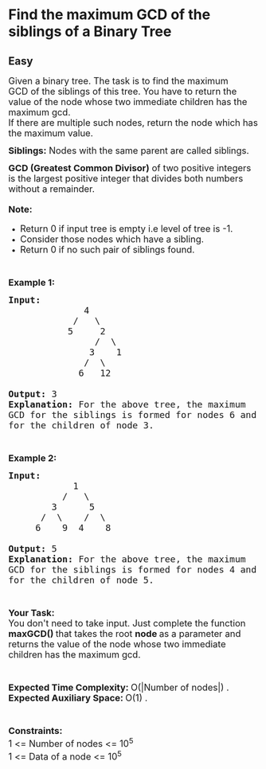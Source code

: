 # Find the maximum GCD of the siblings of a Binary Tree
## Easy 
<div class="problems_problem_content__Xm_eO"><p><span style="font-size:18px">Given a binary tree. The task is to find the maximum GCD&nbsp;of the siblings of this tree. You have to return the value of the node whose two immediate children has the maximum gcd.<br>
If there are multiple such nodes, return&nbsp;the node which has the maximum value.</span></p>

<p><span style="font-size:18px"><strong>Siblings:</strong>&nbsp;Nodes with the same parent are called siblings.</span></p>

<p><span style="font-size:18px"><strong>GCD (Greatest Common Divisor)</strong>&nbsp;of two positive integers is the largest positive integer that divides both numbers without a remainder.</span></p>

<h4><span style="font-size:18px"><strong>Note:</strong></span></h4>

<ul>
	<li><span style="font-size:18px">Return 0&nbsp;if input tree is empty i.e level of tree is -1.</span></li>
	<li><span style="font-size:18px">Consider those nodes which have a&nbsp;sibling.</span></li>
	<li><span style="font-size:18px">Return 0&nbsp;if no such pair of siblings found.</span></li>
</ul>

<p>&nbsp;</p>

<p><span style="font-size:18px"><strong>Example 1:</strong></span></p>

<pre><span style="font-size:18px"><strong>Input:</strong>
              4
            /   \
           5     2
                /  \
               3    1
              /  \
             6   12

<strong>Output:</strong> 3
<strong>Explanation:</strong> For the above tree, the maximum
GCD for the siblings is formed for nodes 6 and 12
for the children of node 3.</span></pre>

<p>&nbsp;</p>

<p><span style="font-size:18px"><strong>Example 2:</strong></span></p>

<pre><span style="font-size:18px"><strong>Input: </strong>
            1
          /   \
        3      5
      /  \    /  \
     6    9  4    8

<strong>Output:</strong> 5
<strong>Explanation:</strong> For the above tree, the maximum
GCD for the siblings is formed for nodes 4 and 8
for the children of node 5.</span></pre>

<p>&nbsp;</p>

<p><span style="font-size:18px"><strong>Your Task:</strong><br>
You don't need to take input. Just complete the function<strong> maxGCD() </strong>that takes the root <strong>node </strong>as a parameter and returns the value of the node whose two immediate children has the maximum gcd.</span></p>

<p>&nbsp;</p>

<p><span style="font-size:18px"><strong>Expected Time Complexity:&nbsp;</strong>O(|Number of nodes|) .<br>
<strong>Expected Auxiliary Space:&nbsp;</strong>O(1) .</span></p>

<p>&nbsp;</p>

<p><span style="font-size:18px"><strong>Constraints:</strong><br>
1 &lt;= Number of nodes &lt;= 10<sup>5</sup><br>
1 &lt;= Data of a node &lt;= 10<sup>5</sup></span></p>
</div>